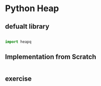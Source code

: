 # Python Heap

## defualt library


```python

import heapq

```


## Implementation from Scratch

```python


```

## exercise

```python


```